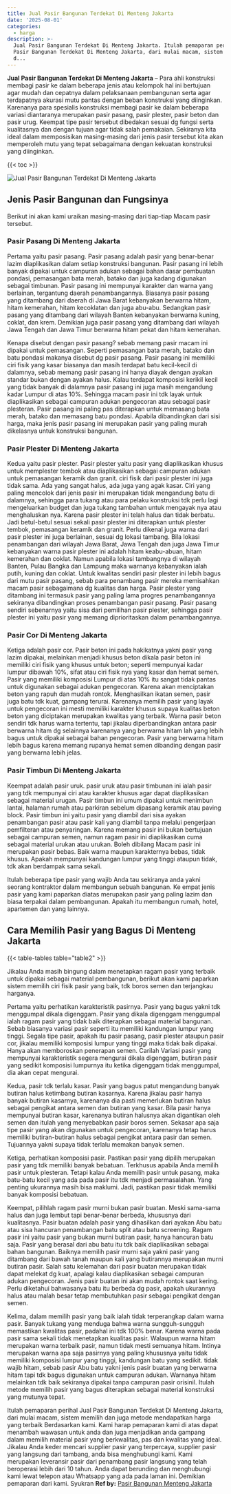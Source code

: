```yaml
---
title: Jual Pasir Bangunan Terdekat Di Menteng Jakarta
date: '2025-08-01'
categories:
  - harga
description: >-
  Jual Pasir Bangunan Terdekat Di Menteng Jakarta. Itulah pemaparan perihal Jual
  Pasir Bangunan Terdekat Di Menteng Jakarta, dari mulai macam, sistem memilih
  d...
---
```


**Jual Pasir Bangunan Terdekat Di Menteng Jakarta** – Para ahli konstruksi membagi pasir ke dalam beberapa jenis atau kelompok hal ini bertujuan agar mudah dan cepatnya dalam pelaksanaan pembangunan serta agar terdapatnya akurasi mutu pantas dengan beban konstruksi yang diinginkan. Karenanya para spesialis konstruksi membagi pasir ke dalam beberapa variasi diantaranya merupakan pasir pasang, pasir plester, pasir beton dan pasir urug. Keempat tipe pasir tersebut dibedakan sesuai dg fungsi serta kualitasnya dan dengan tujuan agar tidak salah pemakaian. Sekiranya kita ideal dalam memposisikan masing-masing dari jenis pasir tersebut kita akan memperoleh mutu yang tepat sebagaimana dengan kekuatan konstruksi yang diinginkan.

{{< toc >}}

![Jual Pasir Bangunan Terdekat Di Menteng Jakarta](/images/jual-pasir-bangunan-42.png)

## Jenis Pasir Bangunan dan Fungsinya

Berikut ini akan kami uraikan masing-masing dari tiap-tiap Macam pasir tersebut.

### Pasir Pasang Di Menteng Jakarta

Pertama yaitu pasir pasang. Pasir pasang adalah pasir yang benar-benar lazim diaplikasikan dalam setiap konstruksi bangunan. Pasir pasang ini lebih banyak dipakai untuk campuran adukan sebagai bahan dasar pembuatan pondasi, pemasangan bata merah, batako dan juga kadang digunakan sebagai timbunan. Pasir pasang ini mempunyai karakter dan warna yang berlainan, tergantung daerah penambangannya. Biasanya pasir pasang yang ditambang dari daerah di Jawa Barat kebanyakan berwarna hitam, hitam kemerahan, hitam kecoklatan dan juga abu-abu. Sedangkan pasir pasang yang ditambang dari wilayah Banten kebanyakan berwarna kuning, coklat, dan krem. Demikian juga pasir pasang yang ditambang dari wilayah Jawa Tengah dan Jawa Timur berwarna hitam pekat dan hitam kemerahan.

Kenapa disebut dengan pasir pasang? sebab memang pasir macam ini dipakai untuk pemasangan. Seperti pemasangan bata merah, batako dan batu pondasi makanya disebut dg pasir pasang. Pasir pasang ini memiliki ciri fisik yang kasar biasanya dan masih terdapat batu kecil-kecil di dalamnya, sebab memang pasir pasang ini hanya diayak dengan ayakan standar bukan dengan ayakan halus. Kalau terdapat komposisi kerikil kecil yang tidak banyak di dalamnya pasir pasang ini juga masih mengandung kadar Lumpur di atas 10%. Sehingga macam pasir ini tdk layak untuk diaplikasikan sebagai campuran adukan pengecoran atau sebagai pasir plesteran. Pasir pasang ini paling pas diterapkan untuk memasang bata merah, batako dan memasang batu pondasi. Apabila dibandingkan dari sisi harga, maka jenis pasir pasang ini merupakan pasir yang paling murah dikelasnya untuk konstruksi bangunan.

### Pasir Plester Di Menteng Jakarta

Kedua yaitu pasir plester. Pasir plester yaitu pasir yang diaplikasikan khusus untuk memplester tembok atau diaplikasikan sebagai campuran adukan untuk pemasangan keramik dan granit. ciri fisik dari pasir plester ini juga tidak sama. Ada yang sangat halus, ada juga yang agak kasar. Ciri yang paling mencolok dari jenis pasir ini merupakan tidak mengandung batu di dalamnya, sehingga para tukang atau para pelaku konstruksi tdk perlu lagi mengeluarkan budget dan juga tukang tambahan untuk mengayak nya atau menghaluskan nya. Karena pasir plester ini telah halus dan tidak berbatu. Jadi betul-betul sesuai sekali pasir plester ini diterapkan untuk plester tembok, pemasangan keramik dan granit. Perlu dikenal juga warna dari pasir plester ini juga berlainan, sesuai dg lokasi tambang. Bila lokasi penambangan dari wilayah Jawa Barat, Jawa Tengah dan juga Jawa Timur kebanyakan warna pasir plester ini adalah hitam keabu-abuan, hitam kemerahan dan coklat. Namun apabila lokasi tambangnya di wilayah Banten, Pulau Bangka dan Lampung maka warnanya kebanyakan ialah putih, kuning dan coklat. Untuk kwalitas sendiri pasir plester ini lebih bagus dari mutu pasir pasang, sebab para penambang pasir mereka memisahkan macam pasir sebagaimana dg kualitas dan harga. Pasir plester yang ditambang ini termasuk pasir yang paling lama progres penambangannya sekiranya dibandingkan proses penambangan pasir pasang. Pasir pasang sendiri sebenarnya yaitu sisa dari pemilihan pasir plester, sehingga pasir plester ini yaitu pasir yang memang diprioritaskan dalam penambangannya.

### Pasir Cor Di Menteng Jakarta

Ketiga adalah pasir cor. Pasir beton ini pada hakikatnya yakni pasir yang lazim dipakai, melainkan menjadi khusus beton dikala pasir beton ini memiliki ciri fisik yang khusus untuk beton; seperti mempunyai kadar lumpur dibawah 10%, sifat atau ciri fisik nya yang kasar dan hemat semen. Pasir yang memiliki komposisi Lumpur di atas 10% itu sangat tidak pantas untuk digunakan sebagai adukan pengecoran. Karena akan menciptakan beton yang rapuh dan mudah rontok. Menghasilkan ikatan semen, pasir juga batu tdk kuat, gampang terurai. Karenanya memilih pasir yang layak untuk pengecoran ini mesti memiliki karakter khusus supaya kualitas beton beton yang diciptakan merupakan kwalitas yang terbaik. Warna pasir beton sendiri tdk harus warna tertentu, tapi jikalau diperbandingkan antara pasir berwarna hitam dg selainnya karenanya yang berwarna hitam lah yang lebih bagus untuk dipakai sebagai bahan pengecoran. Pasir yang berwarna hitam lebih bagus karena memang rupanya hemat semen dibanding dengan pasir yang berwarna lebih jelas.

### Pasir Timbun Di Menteng Jakarta

Keempat adalah pasir uruk. pasir uruk atau pasir timbunan ini ialah pasir yang tdk mempunyai ciri atau karakter khusus agar dapat diaplikasikan sebagai material urugan. Pasir timbun ini umum dipakai untuk menimbun lantai, halaman rumah atau parkiran sebelum dipasang keramik atau paving block. Pasir timbun ini yaitu pasir yang diambil dari sisa ayakan penambangan pasir atau pasir kali yang diambil tanpa melalui pengerjaan pemfilteran atau penyaringan. Karena memang pasir ini bukan bertujuan sebagai campuran semen, namun ragam pasir ini diaplikasikan cuma sebagai material urukan atau urukan. Boleh dibilang Macam pasir ini merupakan pasir bebas. Baik warna maupun karakternya bebas, tidak khusus. Apakah mempunyai kandungan lumpur yang tinggi ataupun tidak, tdk akan berdampak sama sekali.

Itulah beberapa tipe pasir yang wajib Anda tau sekiranya anda yakni seorang kontraktor dalam membangun sebuah bangunan. Ke empat jenis pasir yang kami paparkan diatas merupakan pasir yang paling lazim dan biasa terpakai dalam pembangunan. Apakah itu membangun rumah, hotel, apartemen dan yang lainnya.

## Cara Memilih Pasir yang Bagus Di Menteng Jakarta

{{< table-tables table="table2" >}}

Jikalau Anda masih bingung dalam menetapkan ragam pasir yang terbaik untuk dipakai sebagai material pembangunan, berikut akan kami paparkan sistem memilih ciri fisik pasir yang baik, tdk boros semen dan terjangkau harganya.

Pertama yaitu perhatikan karakteristik pasirnya. Pasir yang bagus yakni tdk menggumpal dikala digenggam. Pasir yang dikala digenggam menggumpal ialah ragam pasir yang tidak baik diterapkan sebagai material bangunan. Sebab biasanya variasi pasir seperti itu memiliki kandungan lumpur yang tinggi. Segala tipe pasir, apakah itu pasir pasang, pasir plester ataupun pasir cor, jikalau memiliki komposisi lumpur yang tinggi maka tidak baik dipakai. Hanya akan memboroskan penerapan semen. Carilah Variasi pasir yang mempunyai karakteristik segera mengurai dikala digenggam, butiran pasir yang sedikit komposisi lumpurnya itu ketika digenggam tidak menggumpal, dia akan cepat mengurai.

Kedua, pasir tdk terlalu kasar. Pasir yang bagus patut mengandung banyak butiran halus ketimbang butiran kasarnya. Karena jikalau pasir hanya banyak butiran kasarnya, karenanya dia pasti memerlukan butiran halus sebagai pengikat antara semen dan butiran yang kasar. Bila pasir hanya mempunyai butiran kasar, karenanya butiran halusnya akan digantikan oleh semen dan itulah yang menyebabkan pasir boros semen. Sekasar apa saja tipe pasir yang akan digunakan untuk pengecoran, karenanya tetap harus memiliki butiran-butiran halus sebagai pengikat antara pasir dan semen. Tujuannya yakni supaya tidak terlalu memakan banyak semen.

Ketiga, perhatikan komposisi pasir. Pastikan pasir yang dipilih merupakan pasir yang tdk memiliki banyak bebatuan. Terkhusus apabila Anda memilih pasir untuk plesteran. Tetapi kalau Anda memilih pasir untuk pasang, maka batu-batu kecil yang ada pada pasir itu tdk menjadi permasalahan. Yang penting ukurannya masih bisa maklumi. Jadi, pastikan pasir tidak memiliki banyak komposisi bebatuan.

Keempat, pilihlah ragam pasir murni bukan pasir buatan. Meski sama-sama halus dan juga lembut tapi benar-benar berbeda, khususnya dari kualitasnya. Pasir buatan adalah pasir yang dihasilkan dari ayakan Abu batu atau sisa hancuran penambangan batu split atau batu screening. Ragam pasir ini yaitu pasir yang bukan murni butiran pasir, hanya hancuran batu saja. Pasir yang berasal dari abu batu itu tdk baik diaplikasikan sebagai bahan bangunan. Baiknya memilih pasir murni saja yakni pasir yang ditambang dari bawah tanah maupun kali yang butirannya merupakan murni butiran pasir. Salah satu kelemahan dari pasir buatan merupakan tidak dapat melekat dg kuat, apalagi kalau diaplikasikan sebagai campuran adukan pengecoran. Jenis pasir buatan ini akan mudah rontok saat kering. Perlu diketahui bahwasanya batu itu berbeda dg pasir, apakah ukurannya halus atau malah besar tetap membutuhkan pasir sebagai pengikat dengan semen.

Kelima, dalam memilih pasir yang baik ialah tidak terperangkap dalam warna pasir. Banyak tukang yang menduga bahwa warna sungguh-sungguh memastikan kwalitas pasir, padahal ini tdk 100% benar. Karena warna pada pasir sama sekali tidak menetapkan kualitas pasir. Walaupun warna hitam merupakan warna terbaik pasir, namun tidak mesti semuanya hitam. Intinya merupakan warna apa saja pasirnya yang paling khususnya yaitu tidak memiliki komposisi lumpur yang tinggi, kandungan batu yang sedikit. tidak wajib hitam, sebab pasir Abu batu yakni jenis pasir buatan yang berwarna hitam tapi tdk bagus digunakan untuk campuran adukan. Warnanya hitam melainkan tdk baik sekiranya dipakai tanpa campuran pasir orisinil. Itulah metode memilih pasir yang bagus diterapkan sebagai material konstruksi yang mutunya tepat.

Itulah pemaparan perihal Jual Pasir Bangunan Terdekat Di Menteng Jakarta, dari mulai macam, sistem memilih dan juga metode mendapatkan harga yang terbaik Berdasarkan kami. Kami harap pemaparan kami di atas dapat menambah wawasan untuk anda dan juga menjadikan anda gampang dalam memilih material pasir yang berkwalitas, pas dan kwalitas yang ideal. Jikalau Anda keder mencari supplier pasir yang terpercaya, supplier pasir yang langsung dari tambang, anda bisa menghubungi kami. Kami merupakan leveransir pasir dari penambang pasir langsung yang telah beroperasi lebih dari 10 tahun. Anda dapat berunding dan menghubungi kami lewat telepon atau Whatsapp yang ada pada laman ini. Demikian pemaparan dari kami. Syukran
**Ref by:** [Pasir Bangunan Menteng Jakarta](https://id.wikipedia.org/wiki/Pasir)
